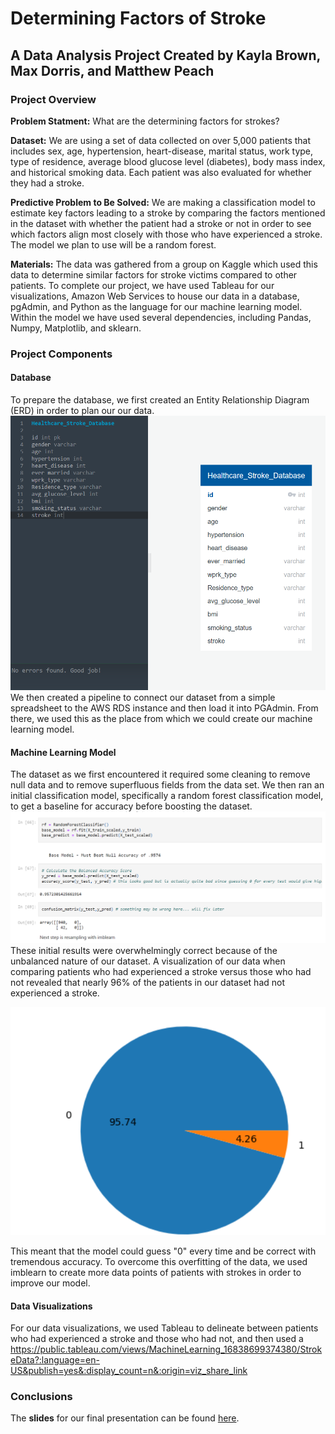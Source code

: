 # Determining Factors of Stroke

## A Data Analysis Project Created by Kayla Brown, Max Dorris, and Matthew Peach

### Project Overview
**Problem Statment:** What are the determining factors for strokes?

**Dataset:** We are using a set of data collected on over 5,000 patients that includes sex, age, hypertension, heart-disease, marital status, work type, type of residence, average blood glucose level (diabetes), body mass index, and historical smoking data.  Each patient was also evaluated for whether they had a stroke.  

**Predictive Problem to Be Solved:** We are making a classification model to estimate key factors leading to a stroke by comparing the factors mentioned in the dataset with whether the patient had a stroke or not in order to see which factors align most closely with those who have experienced a stroke.  The model we plan to use will be a random forest.

**Materials:** The data was gathered from a group on Kaggle which used this data to determine similar factors for stroke victims compared to other patients.  To complete our project, we have used Tableau for our visualizations, Amazon Web Services to house our data in a database, pgAdmin, and Python as the language for our machine learning model.  Within the model we have used several dependencies, including Pandas, Numpy, Matplotlib, and sklearn.

### Project Components
#### Database
To prepare the database, we first created an Entity Relationship Diagram (ERD) in order to plan our our data.  
![ERD Version 1](https://github.com/MaxDorris/MachineLearningProject/blob/main/images/ERD_1.png)
We then created a pipeline to connect our dataset from a simple spreadsheet to the AWS RDS instance and then load it into PGAdmin.  From there, we used this as the place from which we could create our machine learning model.

#### Machine Learning Model
The dataset as we first encountered it required some cleaning to remove null data and to remove superfluous fields from the data set.  We then ran an initial classification model, specifically a random forest classification model, to get a baseline for accuracy before boosting the dataset. 
![First attempt at random forest](https://github.com/MaxDorris/MachineLearningProject/blob/main/images/First_Run_Random_Forest.png)
These initial results were overwhelmingly correct because of the unbalanced nature of our dataset.  A visualization of our data when comparing patients who had experienced a stroke versus those who had not revealed that nearly 96% of the patients in our dataset had not experienced a stroke.

![Unbalanced Data Ratio](https://github.com/MaxDorris/MachineLearningProject/blob/main/Unbalanced_Data_Pie_Chart.png)

This meant that the model could guess "0" every time and be correct with tremendous accuracy.  To overcome this overfitting of the data, we used imblearn to create more data points of patients with strokes in order to improve our model.

#### Data Visualizations
For our data visualizations, we used Tableau to delineate between patients who had experienced a stroke and those who had not, and then used a 
https://public.tableau.com/views/MachineLearning_16838699374380/StrokeData?:language=en-US&publish=yes&:display_count=n&:origin=viz_share_link
### Conclusions

The **slides** for our final presentation can be found [here](https://docs.google.com/presentation/d/19WnwId6o2BqmmcGkq_VHWOdAGJx_eTl9xma43RCzPBA/edit?usp=sharing).
